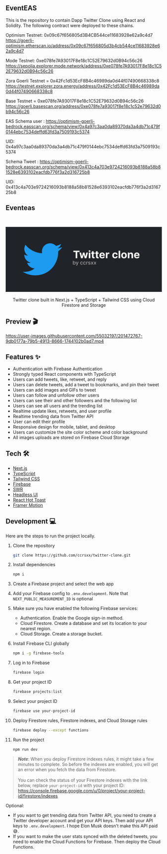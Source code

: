 ## EventEAS
This is the repository to contain Dapp Twitter Clone using React and Solidity. The following contract were deployed to these chains.

Optimism Testnet: 0x09c67f656805d3B4CB544ce11683928e62a9c4d7
<https://goerli-optimism.etherscan.io/address/0x09c67f656805d3b4cb544ce11683928e62a9c4d7>

Mode Testnet: 0xe078fe7A93017F8e18c1C52E79632d0B94c56c26
<https://sepolia.explorer.mode.network/address/0xe078fe7A93017F8e18c1C52E79632d0B94c56c26>

Zora Goerli Testnet = 0x42Fc1d53EcF8B4c46989da0d44f07490668338c8
<https://testnet.explorer.zora.energy/address/0x42Fc1d53EcF8B4c46989da0d44f07490668338c8>

Base Testnet = 0xe078fe7A93017F8e18c1C52E79632d0B94c56c26
<https://goerli.basescan.org/address/0xe078fe7a93017f8e18c1c52e79632d0b94c56c26>

EAS
Schema user : https://optimism-goerli-bedrock.easscan.org/schema/view/0x4a97c3aa0da89370da3a4db71c479f0144ebc7534deffd63fd3a7509193c5374

UID:
0x4a97c3aa0da89370da3a4db71c479f0144ebc7534deffd63fd3a7509193c5374

Schema Tweet : https://optimism-goerli-bedrock.easscan.org/schema/view/0x413c4a703e9724216093b8188a58b81528e6393102eacfdb776f3a2d316725b8

UID:
0x413c4a703e9724216093b8188a58b81528e6393102eacfdb776f3a2d316725b8



## Eventeas
<br />

![](/.github/assets/presentation.png)

<p align="center">
  Twitter clone built in Next.js + TypeScript + Tailwind CSS using Cloud Firestore and Storage
</p>

## Preview 🎬

https://user-images.githubusercontent.com/55032197/201472767-9db0177a-79b5-4913-8666-1744102b0ad7.mp4

## Features ✨

- Authentication with Firebase Authentication
- Strongly typed React components with TypeScript
- Users can add tweets, like, retweet, and reply
- Users can delete tweets, add a tweet to bookmarks, and pin their tweet
- Users can add images and GIFs to tweet
- Users can follow and unfollow other users
- Users can see their and other followers and the following list
- Users can see all users and the trending list
- Realtime update likes, retweets, and user profile
- Realtime trending data from Twitter API
- User can edit their profile
- Responsive design for mobile, tablet, and desktop
- Users can customize the site color scheme and color background
- All images uploads are stored on Firebase Cloud Storage

## Tech 🛠

- [Next.js](https://nextjs.org)
- [TypeScript](https://www.typescriptlang.org)
- [Tailwind CSS](https://tailwindcss.com)
- [Firebase](https://firebase.google.com)
- [SWR](https://swr.vercel.app)
- [Headless UI](https://headlessui.com)
- [React Hot Toast](https://react-hot-toast.com)
- [Framer Motion](https://framer.com)

## Development 💻

Here are the steps to run the project locally.

1. Clone the repository

   ```bash
   git clone https://github.com/ccrsxx/twitter-clone.git
   ```

1. Install dependencies

   ```bash
   npm i
   ```

1. Create a Firebase project and select the web app

1. Add your Firebase config to `.env.development`. Note that `NEXT_PUBLIC_MEASUREMENT_ID` is optional

1. Make sure you have enabled the following Firebase services:

   - Authentication. Enable the Google sign-in method.
   - Cloud Firestore. Create a database and set its location to your nearest region.
   - Cloud Storage. Create a storage bucket.

1. Install Firebase CLI globally

   ```bash
   npm i -g firebase-tools
   ```

1. Log in to Firebase

   ```bash
   firebase login
   ```

1. Get your project ID

   ```bash
   firebase projects:list
   ```

1. Select your project ID

   ```bash
   firebase use your-project-id
   ```

1. Deploy Firestore rules, Firestore indexes, and Cloud Storage rules

   ```bash
   firebase deploy --except functions
   ```

1. Run the project

   ```bash
   npm run dev
   ```

> **_Note_**: When you deploy Firestore indexes rules, it might take a few minutes to complete. So before the indexes are enabled, you will get an error when you fetch the data from Firestore.<br><br>You can check the status of your Firestore indexes with the link below, replace `your-project-id` with your project ID: https://console.firebase.google.com/u/0/project/your-project-id/firestore/indexes

Optional:

- If you want to get trending data from Twitter API, you need to create a Twitter developer account and get your API keys. Then add your API keys to `.env.development`. I hope Elon Musk doesn't make this API paid 😅.
- If you want to make the user stats synced with the deleted tweets, you need to enable the Cloud Functions for Firebase. Then deploy the Cloud Functions.

